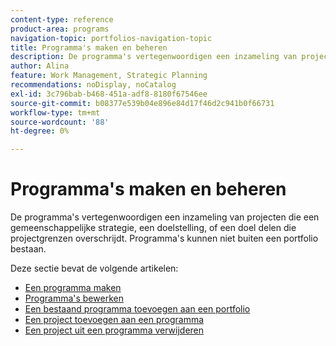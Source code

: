 ```yaml
---
content-type: reference
product-area: programs
navigation-topic: portfolios-navigation-topic
title: Programma's maken en beheren
description: De programma's vertegenwoordigen een inzameling van projecten die een gemeenschappelijke strategie, een doelstelling, of een doel delen die projectgrenzen overschrijdt. Programma's kunnen niet buiten een portfolio bestaan.
author: Alina
feature: Work Management, Strategic Planning
recommendations: noDisplay, noCatalog
exl-id: 3c796bab-b468-451a-adf8-8180f67546ee
source-git-commit: b08377e539b04e896e84d17f46d2c941b0f66731
workflow-type: tm+mt
source-wordcount: '88'
ht-degree: 0%

---
```


# Programma&#39;s maken en beheren

De programma&#39;s vertegenwoordigen een inzameling van projecten die een gemeenschappelijke strategie, een doelstelling, of een doel delen die projectgrenzen overschrijdt. Programma&#39;s kunnen niet buiten een portfolio bestaan.

Deze sectie bevat de volgende artikelen:

* [Een programma maken](../../../manage-work/portfolios/create-and-manage-programs/create-program.md)
* [Programma&#39;s bewerken](../../../manage-work/portfolios/create-and-manage-programs/edit-programs.md)
* [Een bestaand programma toevoegen aan een portfolio](../../../manage-work/portfolios/create-and-manage-programs/move-program.md)
* [Een project toevoegen aan een programma](../../../manage-work/portfolios/create-and-manage-programs/add-project-to-program.md)
* [Een project uit een programma verwijderen](../../../manage-work/portfolios/create-and-manage-programs/remove-project-from-program.md)
